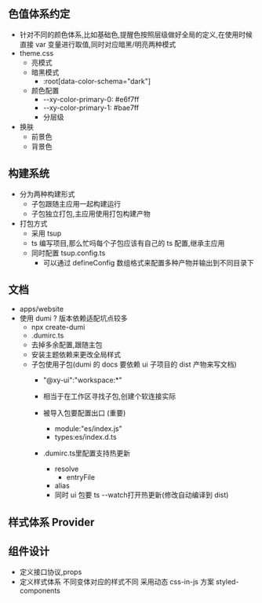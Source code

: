 ## 色值体系约定
- 针对不同的颜色体系,比如基础色,提醒色按照层级做好全局的定义,在使用时候直接 var 变量进行取值,同时对应暗黑/明亮两种模式
- theme.css
    - 亮模式
    - 暗黑模式
        - :root[data-color-schema="dark"]
    - 颜色配置
        - --xy-color-primary-0: #e6f7ff
        - --xy-color-primary-1: #bae7ff
        - 分层级
- 换肤
    - 前景色
    - 背景色

## 构建系统
- 分为两种构建形式
    - 子包跟随主应用一起构建运行
    - 子包独立打包,主应用使用打包构建产物
- 打包方式
    - 采用 tsup
    - ts 编写项目,那么忙吗每个子包应该有自己的 ts 配置,继承主应用
    - 同时配置 tsup.config.ts
        - 可以通过 defineConfig 数组格式来配置多种产物并输出到不同目录下
## 文档
- apps/website
- 使用 dumi ? 版本依赖适配坑点较多
    - npx create-dumi
    - .dumirc.ts
    - 去掉多余配置,跟随主包
    - 安装主题依赖来更改全局样式
    - 子包使用子包(dumi 的 docs 要依赖 ui 子项目的 dist 产物来写文档)
        - "@xy-ui":"workspace:*"
        - 相当于在工作区寻找子包,创建个软连接实际
        - 被导入包要配置出口 (重要)
            - module:"es/index.js"
            - types:es/index.d.ts
        
        - .dumirc.ts里配置支持热更新
            - resolve
                - entryFile
            - alias
            - 同时 ui 包要 ts --watch打开热更新(修改自动编译到 dist)

## 样式体系 Provider

## 组件设计
- 定义接口协议,props
- 定义样式体系 不同变体对应的样式不同 采用动态 css-in-js 方案 styled-components 